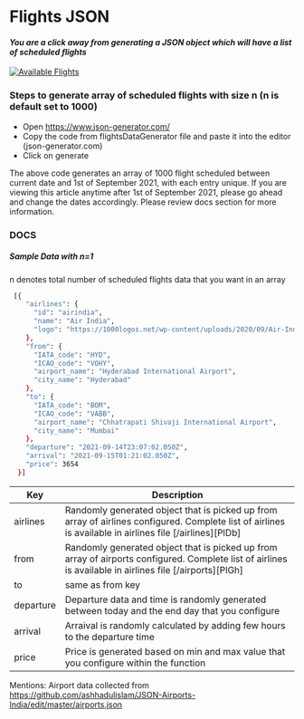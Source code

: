 # Flights JSON
#### _You are a click away from generating a JSON object which will have a list of scheduled flights_

[![Available Flights](https://images.financialexpress.com/2019/02/airfares.png)](https://images.financialexpress.com/2019/02/airfares.png)

### Steps to generate array of scheduled flights with size n (n is default set to 1000)
- Open https://www.json-generator.com/
- Copy the code from flightsDataGenerator file and paste it into the editor (json-generator.com)
- Click on generate 


The above code generates an array of 1000 flight scheduled between current date and 1st of September 2021, with each entry unique. If you are viewing this article anytime after 1st of September 2021, please go ahead and change the dates accordingly. Please review docs section for more information. 
 
### DOCS
##### Sample Data with n=1
n denotes total number of scheduled flights data that you want in an array
```sh
 [{
    "airlines": {
      "id": "airindia", 
      "name": "Air India",
      "logo": "https://1000logos.net/wp-content/uploads/2020/09/Air-India-logo-1024x614.png"
    },
    "from": {
      "IATA_code": "HYD",
      "ICAO_code": "VOHY",
      "airport_name": "Hyderabad International Airport",
      "city_name": "Hyderabad"
    },
    "to": {
      "IATA_code": "BOM",
      "ICAO_code": "VABB",
      "airport_name": "Chhatrapati Shivaji International Airport",
      "city_name": "Mumbai"
    },
    "departure": "2021-09-14T23:07:02.050Z",
    "arrival": "2021-09-15T01:21:02.050Z",
    "price": 3654
  }]
```

| Key | Description |
| ------ | ------ |
| airlines | Randomly generated object that is picked up from array of airlines configured. Complete list of airlines is available in airlines file [/airlines][PlDb] |
| from | Randomly generated object that is picked up from array of airports configured. Complete list of airlines is available in airlines file [/airports][PlGh] |
| to | same as from key |
| departure | Departure data and time is randomly generated between today and the end day that you configure |
| arrival | Arraival is randomly calculated by adding few hours to the departure time  |
| price | Price is generated based on min and max value that you configure within the function |


Mentions:
Airport data collected from https://github.com/ashhadulislam/JSON-Airports-India/edit/master/airports.json
